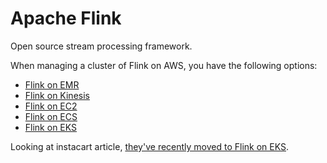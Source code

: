 # Apache Flink

Open source stream processing framework.

When managing a cluster of Flink on AWS, you have the following options:

- [Flink on EMR](https://aws.amazon.com/pt/blogs/big-data/apache-flink-now-available-on-amazon-emr-release-5-16-0/)
- [Flink on Kinesis](https://aws.amazon.com/pt/blogs/big-data/processing-streaming-data-in-real-time-with-apache-flink-on-amazon-kinesis-data-analytics/)
- [Flink on EC2](https://ci.apache.org/projects/flink/flink-docs-release-1.9/ops/deployment/aws.html)
- [Flink on ECS](https://ci.apache.org/projects/flink/flink-docs-release-1.9/ops/deployment/ecs.html)
- [Flink on EKS](https://ci.apache.org/projects/flink/flink-docs-release-1.9/ops/deployment/kubernetes.html)

Looking at instacart article, [they've recently moved to Flink on EKS](https://tech.instacart.com/building-a-flink-self-serve-platform-on-kubernetes-at-scale-c11ef19aef10).

